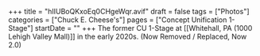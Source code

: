 +++
title = "hIIUBoQKxoEq0CHgeWqr.avif"
draft = false
tags = ["Photos"]
categories = ["Chuck E. Cheese's"]
pages = ["Concept Unification 1-Stage"]
startDate = ""
+++
The former CU 1-Stage at [[Whitehall, PA (1000 Lehigh Valley Mall)]] in the early 2020s. (Now Removed / Replaced, Now 2.0)

